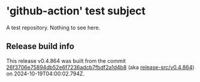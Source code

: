 # 'github-action' test subject

A test repository. Nothing to see here.


## Release build info

This release v0.4.864 was built from the commit [26f3706e75894db52e6f7236adcb7fbdf2a1d4b8](https://github.com/kattecon/gh-release-test-ga/tree/26f3706e75894db52e6f7236adcb7fbdf2a1d4b8) (aka [release-src/v0.4.864](https://github.com/kattecon/gh-release-test-ga/tree/release-src/v0.4.864)) on 2024-10-19T04:00:02.794Z.
        